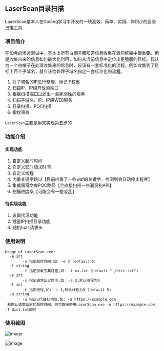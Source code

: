 ## LaserScan目录扫描

LaserScan是本人在Golang学习中开发的一块高效、简单、实用、体积小的目录扫描工具

### 项目简介

在如今的渗透测试中，基本上所有白帽子都知道信息收集在漏洞挖掘中很重要。但是收集出来的信息如何最大化利用，如何从当前信息中定位出更脆弱的目标。我认为一个白帽子在处理收集来的信息时，应该有一套标准化的流程。例如收集到了目标上百个子域名，就应该给处理子域名指定一套标准化的流程。

1. 对子域名的IP进行整理，标记IP权重
2. 扫描IP、IP段开放的端口
3. 根据扫描端口过滤出一些脆弱性的服务
4. 扫描子域名、IP、IP段WEB服务
5. 目录扫描、POC扫描
6. 指纹筛查

`LaserScan`主要是用来实现第五步的

### 功能介绍

#### 实现功能

1. 自定义超时时间
2. 自定义延时请求时间
3. 自定义线程
4. 内置关键字跳过【目前内置了一些waf的关键字，检测到会自动停止程序】
5. 集成佩奇文库POC路径【会直接扫描一些漏洞的API】
6. 扫描进度条【可能会有一些凌乱】

#### 待实现功能

1. 设置代理功能
2. 批量IP扫描目录功能
3. 随机fuzz请求头

### 使用说明

```
Usage of LaserScan.exe:
  -e int
        -e 指定超时时间,如: -e 3 (default 5)
  -f string
        -f 指定加载字典路径,如: -f xx.txt (default "./dict.txt")
  -s int
        -s 指定请求延迟时间,如: -s 3,默认线程为0
  -t int
        -t 指定线程,如: -t 3,默认线程为5 (default 5)
  -u string
        -u 指定url目标地址,如: -u https://example.com
 若默认请求延迟和超时时间，则可直接使用LaserScan.exe -u https://example.com -f dict.txt即可
```

### 使用截图

![image](https://user-images.githubusercontent.com/87681228/224193701-ffeafae5-ca72-4389-85fb-b2d45f21f6b0.png)

![image](https://user-images.githubusercontent.com/87681228/224193798-2cf08de6-0a1b-47ac-a177-ea071215137b.png)
